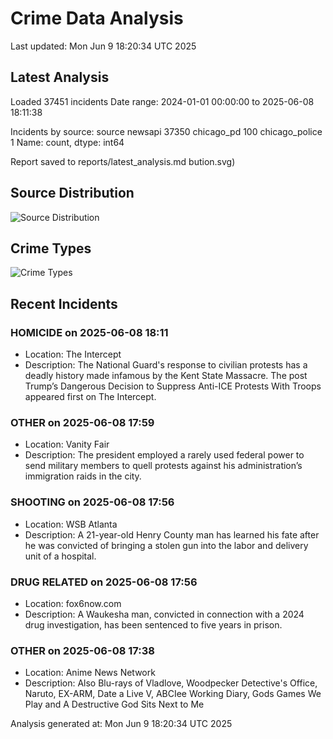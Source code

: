 # Crime Data Analysis
Last updated: Mon Jun  9 18:20:34 UTC 2025

## Latest Analysis

Loaded 37451 incidents
Date range: 2024-01-01 00:00:00 to 2025-06-08 18:11:38

Incidents by source:
source
newsapi           37350
chicago_pd          100
chicago_police        1
Name: count, dtype: int64

Report saved to reports/latest_analysis.md
bution.svg)

## Source Distribution
![Source Distribution](images/source_distribution.svg)

## Crime Types
![Crime Types](images/crime_types.svg)

## Recent Incidents

### HOMICIDE on 2025-06-08 18:11
- Location: The Intercept
- Description: The National Guard's response to civilian protests has a deadly history made infamous by the Kent State Massacre.
The post Trump’s Dangerous Decision to Suppress Anti-ICE Protests With Troops appeared first on The Intercept.


### OTHER on 2025-06-08 17:59
- Location: Vanity Fair
- Description: The president employed a rarely used federal power to send military members to quell protests against his administration’s immigration raids in the city.


### SHOOTING on 2025-06-08 17:56
- Location: WSB Atlanta
- Description: A 21-year-old Henry County man has learned his fate after he was convicted of bringing a stolen gun into the labor and delivery unit of a hospital.


### DRUG RELATED on 2025-06-08 17:56
- Location: fox6now.com
- Description: A Waukesha man, convicted in connection with a 2024 drug investigation, has been sentenced to five years in prison.


### OTHER on 2025-06-08 17:38
- Location: Anime News Network
- Description: Also Blu-rays of Vladlove, Woodpecker Detective's Office, Naruto, EX-ARM, Date a Live V, ABCIee Working Diary, Gods Games We Play and A Destructive God Sits Next to Me

Analysis generated at: Mon Jun  9 18:20:34 UTC 2025
